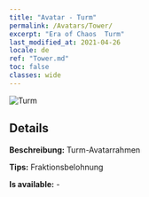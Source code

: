 ```yaml
---
title: "Avatar - Turm"
permalink: /Avatars/Tower/
excerpt: "Era of Chaos  Turm"
last_modified_at: 2021-04-26
locale: de
ref: "Tower.md"
toc: false
classes: wide
---
```

 ![Turm](/images/a/avatarFrame_5.png)

## Details

 **Beschreibung:** Turm-Avatarrahmen 

 **Tips:** Fraktionsbelohnung 

 **Is available:**  - 

